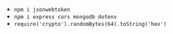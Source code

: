 - `npm i jsonwebtoken`
- `npm i express cors mongodb dotenv`
- `require('crypto').randomBytes(64).toString('hex')`
